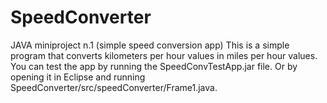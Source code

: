 # SpeedConverter
JAVA miniproject n.1 (simple speed conversion app)
This is a simple program that converts kilometers per hour values in miles per hour values.
You can test the app by running the SpeedConvTestApp.jar file. Or by opening it in Eclipse and running SpeedConverter/src/speedConverter/Frame1.java. 
